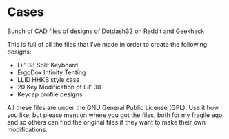 # Cases
Bunch of CAD files of designs of Dotdash32 on Reddit and Geekhack

This is full of all the files that I've made in order to create the following designs:

* Lil' 38 Split Keyboard
* ErgoDox Infinity Tenting
* LLID HHKB style case
* 20 Key Modification of Lil' 38
* Keycap profile designs


All these files are under the GNU General Public License (GPL).  Use it how you like, but please mention where you got the files, both for my fragile ego and so others can find the original files if they want to make their own modifications.
